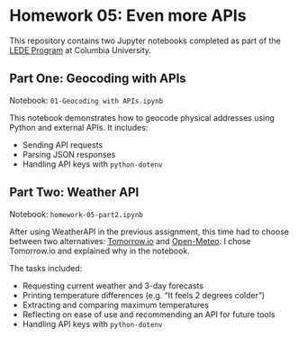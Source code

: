 # Homework 05: Even more APIs

This repository contains two Jupyter notebooks completed as part of the [LEDE Program](https://ledeprogram.com) at Columbia University.

## Part One: Geocoding with APIs

Notebook: `01-Geocoding with APIs.ipynb`

This notebook demonstrates how to geocode physical addresses using Python and external APIs. It includes:
- Sending API requests
- Parsing JSON responses
- Handling API keys with `python-dotenv`

## Part Two: Weather API 

Notebook: `homework-05-part2.ipynb`

After using WeatherAPI in the previous assignment, this time had to choose between two alternatives: [Tomorrow.io](https://www.tomorrow.io/weather-api/}) and [Open-Meteo](https://open-meteo.com/). I chose Tomorrow.io and explained why in the notebook.

The tasks included:
- Requesting current weather and 3-day forecasts
- Printing temperature differences (e.g. “It feels 2 degrees colder”)
- Extracting and comparing maximum temperatures
- Reflecting on ease of use and recommending an API for future tools
- Handling API keys with `python-dotenv`